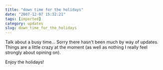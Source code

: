 ```yaml
---
title: "down time for the holidays"
date: "2007-12-07 15:32:21"
tags: [imported]
category: updates
slug: down_time_for_the_holidays
---
```


Talk about a busy time... Sorry there hasn't been much by way of updates. Things
are a little crazy at the moment (as well as nothing I really feel strongly
about opining on).

Enjoy the holidays!
